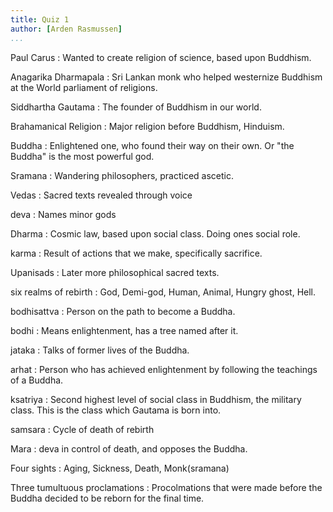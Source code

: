 ```yaml
---
title: Quiz 1
author: [Arden Rasmussen]
...
```


Paul Carus
: Wanted to create religion of science, based upon Buddhism.

Anagarika Dharmapala
: Sri Lankan monk who helped westernize Buddhism at the World parliament of
religions.

Siddhartha Gautama
: The founder of Buddhism in our world.

Brahamanical Religion
: Major religion before Buddhism, Hinduism.

Buddha
: Enlightened one, who found their way on their own. Or "the Buddha" is the
most powerful god.

Sramana
: Wandering philosophers, practiced ascetic.

Vedas
: Sacred texts revealed through voice

deva
: Names minor gods

Dharma
: Cosmic law, based upon social class. Doing ones social role.

karma
: Result of actions that we make, specifically sacrifice.

Upanisads
: Later more philosophical sacred texts.

six realms of rebirth
: God, Demi-god, Human, Animal, Hungry ghost, Hell.

bodhisattva
: Person on the path to become a Buddha.

bodhi
: Means enlightenment, has a tree named after it.

jataka
: Talks of former lives of the Buddha.

arhat
: Person who has achieved enlightenment by following the teachings of a Buddha.

ksatriya
: Second highest level of social class in Buddhism, the military class. This is
the class which Gautama is born into.

samsara
: Cycle of death of rebirth

Mara
: deva in control of death, and opposes the Buddha.

Four sights
: Aging, Sickness, Death, Monk(sramana)

Three tumultuous proclamations
: Procolmations that were made before the Buddha decided to be reborn for the
final time.
